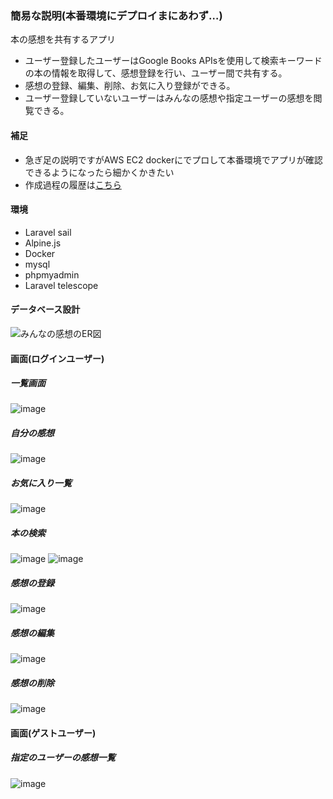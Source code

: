 ### 簡易な説明(本番環境にデプロイまにあわず…)
本の感想を共有するアプリ
- ユーザー登録したユーザーはGoogle Books APIsを使用して検索キーワードの本の情報を取得して、感想登録を行い、ユーザー間で共有する。
- 感想の登録、編集、削除、お気に入り登録ができる。
- ユーザー登録していないユーザーはみんなの感想や指定ユーザーの感想を閲覧できる。

#### 補足
- 急ぎ足の説明ですがAWS EC2 dockerにでプロして本番環境でアプリが確認できるようになったら細かくかきたい
- 作成過程の履歴は[こちら](https://github.com/mirai-79/book-record/commits?author=mirai-79)

#### 環境
- Laravel sail
- Alpine.js
- Docker
- mysql
- phpmyadmin
- Laravel telescope

#### データベース設計
![みんなの感想のER図](https://github.com/mirai-79/book-record/assets/99461088/63ec8e38-289d-4016-80b5-ece69d231d27)

#### 画面(ログインユーザー)
##### 一覧画面
![image](https://github.com/mirai-79/book-record/assets/99461088/b8d5f865-00f5-4e2a-a903-63edc3517619)

##### 自分の感想
![image](https://github.com/mirai-79/book-record/assets/99461088/66356692-0fda-43b5-b00c-918a49402fc4)

##### お気に入り一覧
![image](https://github.com/mirai-79/book-record/assets/99461088/ff9005c5-050c-4fb0-b2b4-70a50cc4f49f)

##### 本の検索
![image](https://github.com/mirai-79/book-record/assets/99461088/79319d89-d2d9-41e4-aa6d-12851c090f43)
![image](https://github.com/mirai-79/book-record/assets/99461088/48d9e0c4-6acb-4b76-8bd5-bbd1edff9c7f)

##### 感想の登録
![image](https://github.com/mirai-79/book-record/assets/99461088/73cee4a0-43a2-4a46-bc6b-0d1efd287b12)

##### 感想の編集
![image](https://github.com/mirai-79/book-record/assets/99461088/76547cb9-1260-45d8-8412-a487789dfc28)

##### 感想の削除
![image](https://github.com/mirai-79/book-record/assets/99461088/3fe7a877-6c05-42ed-abd2-94284f949694)

#### 画面(ゲストユーザー)
##### 指定のユーザーの感想一覧
![image](https://github.com/mirai-79/book-record/assets/99461088/127c2ada-3584-42f1-a6b6-a3b8927c6c58)








